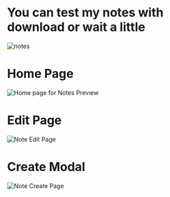 # You can test my notes with download or wait a little

![notes](https://user-images.githubusercontent.com/96797238/230118468-01fa132e-1a52-4e1e-939a-e1a18899b3c5.png)


# Home Page
![Home page for Notes Prevıew](https://user-images.githubusercontent.com/96797238/235013626-0f246ca1-3e10-4f86-9827-272de201571a.jpg)

# Edit Page
![Note Edit Page](https://user-images.githubusercontent.com/96797238/235013746-c4152193-db7d-4d3b-890c-d7959ff22d80.jpg)

# Create Modal
![Note Create Page](https://user-images.githubusercontent.com/96797238/235013769-bd824191-f297-49aa-a527-4d07301cc06e.jpg)
